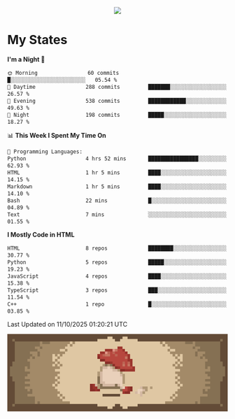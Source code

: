 
<p align="center">
  <a href="https://github.com/kittinan/spotify-github-profile">
    <img src="https://spotify-github-profile.kittinanx.com/api/view?uid=qgiw2ogctywitpjgfj8fu1nq5&cover_image=true&theme=novatorem&show_offline=false&background_color=121212&interchange=false&bar_color=53b14f&bar_color_cover=false" />
  </a>
</p>


# My States

<!--START_SECTION:waka-->
**I'm a Night 🦉** 

```text
🌞 Morning                60 commits          █░░░░░░░░░░░░░░░░░░░░░░░░   05.54 % 
🌆 Daytime                288 commits         ███████░░░░░░░░░░░░░░░░░░   26.57 % 
🌃 Evening                538 commits         ████████████░░░░░░░░░░░░░   49.63 % 
🌙 Night                  198 commits         █████░░░░░░░░░░░░░░░░░░░░   18.27 % 
```


📊 **This Week I Spent My Time On** 

```text
💬 Programming Languages: 
Python                   4 hrs 52 mins       ████████████████░░░░░░░░░   62.93 % 
HTML                     1 hr 5 mins         ████░░░░░░░░░░░░░░░░░░░░░   14.15 % 
Markdown                 1 hr 5 mins         ████░░░░░░░░░░░░░░░░░░░░░   14.10 % 
Bash                     22 mins             █░░░░░░░░░░░░░░░░░░░░░░░░   04.89 % 
Text                     7 mins              ░░░░░░░░░░░░░░░░░░░░░░░░░   01.55 % 
```

**I Mostly Code in HTML** 

```text
HTML                     8 repos             ████████░░░░░░░░░░░░░░░░░   30.77 % 
Python                   5 repos             █████░░░░░░░░░░░░░░░░░░░░   19.23 % 
JavaScript               4 repos             ████░░░░░░░░░░░░░░░░░░░░░   15.38 % 
TypeScript               3 repos             ███░░░░░░░░░░░░░░░░░░░░░░   11.54 % 
C++                      1 repo              █░░░░░░░░░░░░░░░░░░░░░░░░   03.85 % 
```




 Last Updated on 11/10/2025 01:20:21 UTC
<!--END_SECTION:waka-->

<p align="center"> 
  <img src="walking-mushroom.webp" width="945">
</p>

